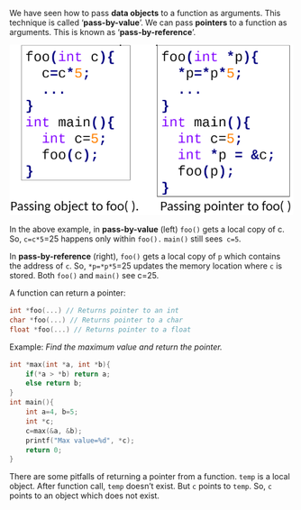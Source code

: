 We have seen how to pass **data objects** to a function as arguments. This technique is called ‘**pass-by-value**’. We can pass **pointers** to a function as arguments. This is known as ‘**pass-by-reference**’.

![](Images/Obsidian_fUuBYUNPjq.png)

In the above example, in **pass-by-value** (left) `foo()` gets a local copy of c. So, `c=c*5`=25 happens only within `foo().` `main()` still sees` c=5`. 

In **pass-by-reference** (right), `foo()` gets a local copy of `p` which contains the address of `c`. So, `*p=*p*5`=25 updates the memory location where `c` is stored. Both `foo()` and `main()` see c=25.

A function can return a pointer:
```c
int *foo(...) // Returns pointer to an int 
char *foo(...) // Returns pointer to a char 
float *foo(...) // Returns pointer to a float
```
Example: *Find the maximum value and return the pointer.*
```c
int *max(int *a, int *b){ 
	if(*a > *b) return a;
	else return b; 
} 
int main(){ 
	int a=4, b=5; 
	int *c; 
	c=max(&a, &b); 
	printf("Max value=%d", *c); 
	return 0; 
}
```

There are some pitfalls of returning a pointer from a function. `temp` is a local object. After function call, `temp` doesn’t exist. But `c` points to `temp`. So, `c` points to an object which does not exist.